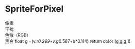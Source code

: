 # SpriteForPixel
像素  
干扰  
色散（RGB）  
黑白 float g =(v.r*0.299+v.g*0.587+b*0.114)  return color (g,g,g,1)
